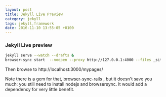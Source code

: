 ```yaml
---
layout: post
title: Jekyll Live Preview
category: jekyll
tags: jekyll,framework
date: 2016-11-10 13:55:05 +0100
---
```


### Jekyll Live preview
```sh
jekyll serve --watch --drafts &
browser-sync start  --noopen --proxy http://127.0.0.1:4000 --files _site/ &
```
Then browse to http://localhost:3000/mypages/

Note there is a gem for that,
[browser-sync-rails](https://github.com/brunoskonrad/browser-sync-rails) ,
but it doesn't save you much: you still need to install nodejs and browsersync.
It would add a dependency for very little benefit.
